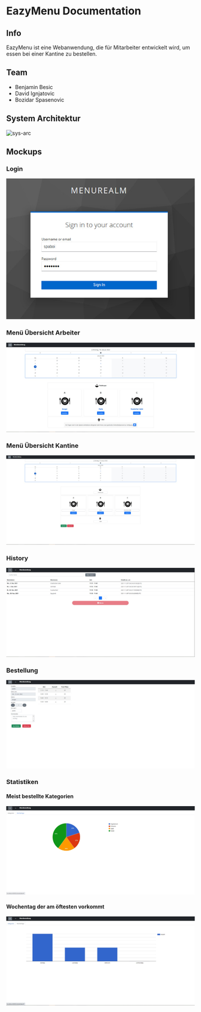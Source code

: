 # EazyMenu Documentation

## Info 

EazyMenu ist eine Webanwendung, die für Mitarbeiter entwickelt wird, um essen bei einer Kantine zu bestellen.

## Team

* Benjamin Besic
* David Ignjatovic
* Bozidar Spasenovic




## System Architektur

![sys-arc](asciidocs/images/sys-arc.JPG)

## Mockups

### Login

![login](asciidocs/images/login.JPEG)

### Menü Übersicht Arbeiter


![übersicht](asciidocs/images/main-worker.jpeg)

### Menü Übersicht Kantine

![übersicht](asciidocs/images/main-kantine.jpeg)

### History

![history](asciidocs/images/history.jpeg)

### Bestellung

![history](asciidocs/images/order.jpeg)

### Statistiken 

#### Meist bestellte Kategorien

![history](asciidocs/images/stat1.jpeg)

#### Wochentag der am öftesten vorkommt

![history](asciidocs/images/stat2.jpeg)




